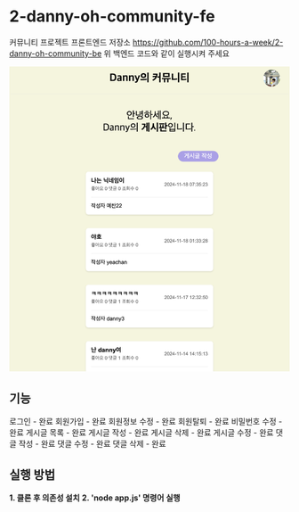 # 2-danny-oh-community-fe
커뮤니티 프로젝트 프론트엔드 저장소
https://github.com/100-hours-a-week/2-danny-oh-community-be
위 백엔드 코드와 같이 실행시켜 주세요

![alt text](image-1.png)

## 기능
로그인 - 완료
회원가입 - 완료
회원정보 수정 - 완료
회원탈퇴 - 완료
비밀번호 수정 - 완료
게시글 목록 - 완료
게시글 작성 - 완료
게시글 삭제 - 완료
게시글 수정 - 완료
댓글 작성 - 완료
댓글 수정 - 완료
댓글 삭제 - 완료

## 실행 방법
**1. 클론 후 의존성 설치**
**2. 'node app.js' 명령어 실행**
